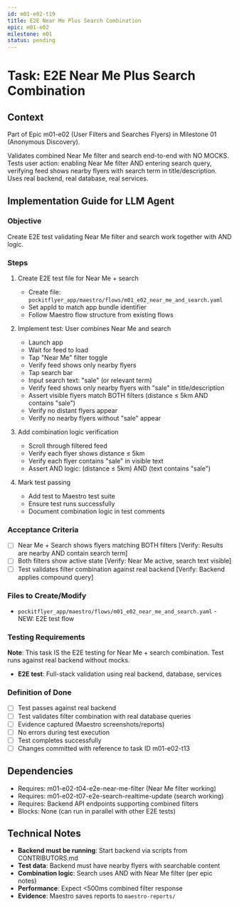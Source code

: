 ```yaml
---
id: m01-e02-t19
title: E2E Near Me Plus Search Combination
epic: m01-e02
milestone: m01
status: pending
---
```


# Task: E2E Near Me Plus Search Combination

## Context
Part of Epic m01-e02 (User Filters and Searches Flyers) in Milestone 01 (Anonymous Discovery).

Validates combined Near Me filter and search end-to-end with NO MOCKS. Tests user action: enabling Near Me filter AND entering search query, verifying feed shows nearby flyers with search term in title/description. Uses real backend, real database, real services.

## Implementation Guide for LLM Agent

### Objective
Create E2E test validating Near Me filter and search work together with AND logic.

### Steps

1. Create E2E test file for Near Me + search
   - Create file: `pockitflyer_app/maestro/flows/m01_e02_near_me_and_search.yaml`
   - Set appId to match app bundle identifier
   - Follow Maestro flow structure from existing flows

2. Implement test: User combines Near Me and search
   - Launch app
   - Wait for feed to load
   - Tap "Near Me" filter toggle
   - Verify feed shows only nearby flyers
   - Tap search bar
   - Input search text: "sale" (or relevant term)
   - Verify feed shows only nearby flyers with "sale" in title/description
   - Assert visible flyers match BOTH filters (distance ≤ 5km AND contains "sale")
   - Verify no distant flyers appear
   - Verify no nearby flyers without "sale" appear

3. Add combination logic verification
   - Scroll through filtered feed
   - Verify each flyer shows distance ≤ 5km
   - Verify each flyer contains "sale" in visible text
   - Assert AND logic: (distance ≤ 5km) AND (text contains "sale")

4. Mark test passing
   - Add test to Maestro test suite
   - Ensure test runs successfully
   - Document combination logic in test comments

### Acceptance Criteria
- [ ] Near Me + Search shows flyers matching BOTH filters [Verify: Results are nearby AND contain search term]
- [ ] Both filters show active state [Verify: Near Me active, search text visible]
- [ ] Test validates filter combination against real backend [Verify: Backend applies compound query]

### Files to Create/Modify
- `pockitflyer_app/maestro/flows/m01_e02_near_me_and_search.yaml` - NEW: E2E test flow

### Testing Requirements
**Note**: This task IS the E2E testing for Near Me + search combination. Test runs against real backend without mocks.

- **E2E test**: Full-stack validation using real backend, database, services

### Definition of Done
- [ ] Test passes against real backend
- [ ] Test validates filter combination with real database queries
- [ ] Evidence captured (Maestro screenshots/reports)
- [ ] No errors during test execution
- [ ] Test completes successfully
- [ ] Changes committed with reference to task ID m01-e02-t13

## Dependencies
- Requires: m01-e02-t04-e2e-near-me-filter (Near Me filter working)
- Requires: m01-e02-t07-e2e-search-realtime-update (search working)
- Requires: Backend API endpoints supporting combined filters
- Blocks: None (can run in parallel with other E2E tests)

## Technical Notes
- **Backend must be running**: Start backend via scripts from CONTRIBUTORS.md
- **Test data**: Backend must have nearby flyers with searchable content
- **Combination logic**: Search uses AND with Near Me filter (per epic notes)
- **Performance**: Expect <500ms combined filter response
- **Evidence**: Maestro saves reports to `maestro-reports/`
